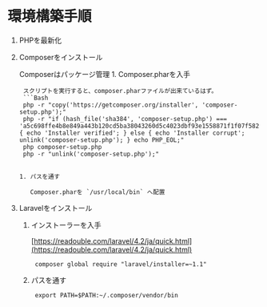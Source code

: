 # 環境構築手順

1. PHPを最新化
2. Composerをインストール

   Composerはパッケージ管理 1. Composer.pharを入手

   ```text
    スクリプトを実行すると、composer.pharファイルが出来ているはず。
    ```Bash
    php -r "copy('https://getcomposer.org/installer', 'composer-setup.php');"
    php -r "if (hash_file('sha384', 'composer-setup.php') === 'a5c698ffe4b8e849a443b120cd5ba38043260d5c4023dbf93e1558871f1f07f58274fc6f4c93bcfd858c6bd0775cd8d1') { echo 'Installer verified'; } else { echo 'Installer corrupt'; unlink('composer-setup.php'); } echo PHP_EOL;"
    php composer-setup.php
    php -r "unlink('composer-setup.php');"
    ```
   ```

   1. パスを通す

      Composer.pharを `/usr/local/bin` へ配置

3. Laravelをインストール
   1. インストーラーを入手

      [https://readouble.com/laravel/4.2/ja/quick.html](https://readouble.com/laravel/4.2/ja/quick.html)

      ```text
       composer global require "laravel/installer=~1.1"
      ```

   2. パスを通す

      ```text
       export PATH=$PATH:~/.composer/vendor/bin
      ```

